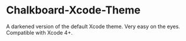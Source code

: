 Chalkboard-Xcode-Theme
======================

A darkened version of the default Xcode theme. Very easy on the eyes. Compatible with Xcode 4+.